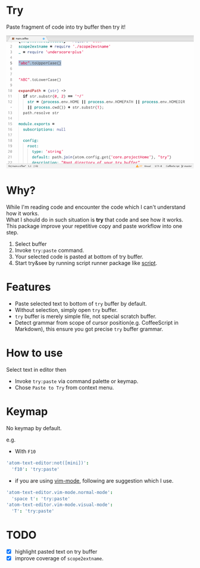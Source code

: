 # Try
Paste fragment of code into try buffer then try it!

![gif](https://raw.githubusercontent.com/t9md/t9md/12fba4ff60861ae1acd973407c93a62edf61c956/img/atom-try.gif)

# Why?
While I'm reading code and encounter the code which I can't understand how it works.  
What I should do in such situation is **try** that code and see how it works.  
This package improve your repetitive copy and paste workflow into one step.

1. Select buffer
2. Invoke `try:paste` command.
3. Your selected code is pasted at bottom of try buffer.
4. Start try&see by running script runner package like [script](https://atom.io/packages/script).

# Features

- Paste selected text to bottom of `try` buffer by default.
- Without selection, simply open `try` buffer.
- `try` buffer is merely simple file, not special scratch buffer.
- Detect grammar from scope of cursor position(e.g. CoffeeScript in Markdown), this ensure you got precise `try` buffer grammar.

# How to use

Select text in editor then
- Invoke `try:paste` via command palette or keymap.
- Chose `Paste to Try` from context menu.

# Keymap
No keymap by default.

e.g.

* With `F10`

```coffeescript
'atom-text-editor:not([mini])':
  'f10': 'try:paste'
```

* if you are using  [vim-mode](https://atom.io/packages/vim-mode), following are suggestion which I use.

```coffeescript
'atom-text-editor.vim-mode.normal-mode':
  'space t': 'try:paste'
'atom-text-editor.vim-mode.visual-mode':
  'T': 'try:paste'
```

# TODO
- [x] highlight pasted text on try buffer
- [x] improve coverage of `scope2extname`.
